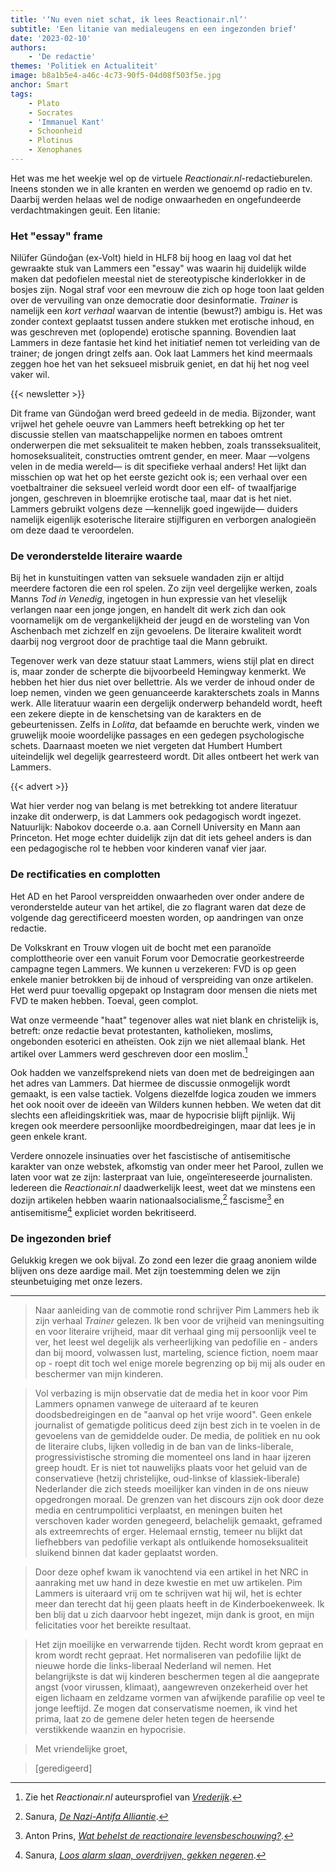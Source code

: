 ```yaml
---
title: '‘Nu even niet schat, ik lees Reactionair.nl’'
subtitle: 'Een litanie van medialeugens en een ingezonden brief'
date: '2023-02-10'
authors:
    - 'De redactie'
themes: 'Politiek en Actualiteit'
image: b8a1b5e4-a46c-4c73-90f5-04d08f503f5e.jpg
anchor: Smart
tags:
    - Plato
    - Socrates
    - 'Immanuel Kant'
    - Schoonheid
    - Plotinus
    - Xenophanes
---
```


Het was me het weekje wel op de virtuele *Reactionair.nl*-redactieburelen. Ineens stonden we in alle kranten en werden we genoemd op radio en tv. Daarbij werden helaas wel de nodige onwaarheden en ongefundeerde verdachtmakingen geuit. Een litanie:


### Het "essay" frame

Nilüfer Gündoğan (ex-Volt) hield in HLF8 bij hoog en laag vol dat het gewraakte stuk van Lammers een "essay" was waarin hij duidelijk wilde maken dat pedofielen meestal niet de stereotypische kinderlokker in de bosjes zijn. Nogal straf voor een mevrouw die zich op hoge toon laat gelden over de vervuiling van onze democratie door desinformatie. *Trainer* is namelijk een _kort verhaal_ waarvan de intentie (bewust?) ambigu is. Het was zonder context geplaatst tussen andere stukken met erotische inhoud, en was geschreven met (oplopende) erotische spanning. Bovendien laat Lammers in deze fantasie het kind het initiatief nemen tot verleiding van de trainer; de jongen dringt zelfs aan. Ook laat Lammers het kind meermaals zeggen hoe het van het seksueel misbruik geniet, en dat hij het nog veel vaker wil.

{{< newsletter >}}

Dit frame van Gündoğan werd breed gedeeld in de media. Bijzonder, want vrijwel het gehele oeuvre van Lammers heeft betrekking op het ter discussie stellen van maatschappelijke normen en taboes omtrent onderwerpen die met seksualiteit te maken hebben, zoals transseksualiteit, homoseksualiteit, constructies omtrent gender, en meer. Maar —volgens velen in de media wereld— is dit  specifieke verhaal anders! Het lijkt dan misschien op wat het op het eerste gezicht ook is; een verhaal over een voetbaltrainer die seksueel verleid wordt door een elf- of twaalfjarige jongen, geschreven in bloemrijke erotische taal, maar dat is het niet. Lammers gebruikt volgens deze —kennelijk goed ingewijde— duiders namelijk eigenlijk esoterische literaire stijlfiguren en verborgen analogieën om deze daad te veroordelen.


### De veronderstelde literaire waarde

Bij het in kunstuitingen vatten van seksuele wandaden zijn er altijd meerdere factoren die een rol spelen. Zo zijn veel dergelijke werken, zoals Manns _Tod in Venedig_, ingetogen in hun expressie van het vleselijk verlangen naar een jonge jongen, en handelt dit werk zich dan ook voornamelijk om de vergankelijkheid der jeugd en de worsteling van Von Aschenbach met zichzelf en zijn gevoelens. De literaire kwaliteit wordt daarbij nog vergroot door de prachtige taal die Mann gebruikt.

Tegenover werk van deze statuur staat Lammers, wiens stijl plat en direct is, maar zonder de scherpte die bijvoorbeeld Hemingway kenmerkt. We hebben het hier dus niet over bellettrie.
Als we verder de inhoud onder de loep nemen, vinden we geen genuanceerde karakterschets zoals in Manns werk. Alle literatuur waarin een dergelijk onderwerp behandeld wordt, heeft een zekere diepte in de kenschetsing van de karakters en de gebeurtenissen. Zelfs in _Lolita_, dat befaamde en beruchte werk, vinden we gruwelijk mooie woordelijke passages en een gedegen psychologische schets. Daarnaast moeten we niet vergeten dat Humbert Humbert uiteindelijk wel degelijk gearresteerd wordt. Dit alles ontbeert het werk van Lammers.

{{< advert >}}

Wat hier verder nog van belang is met betrekking tot andere literatuur inzake dit onderwerp, is dat Lammers ook pedagogisch wordt ingezet. Natuurlijk: Nabokov doceerde o.a. aan Cornell University en Mann aan Princeton. Het moge echter duidelijk zijn dat dit iets geheel anders is dan een pedagogische rol te hebben voor kinderen vanaf vier jaar.


### De rectificaties en complotten

Het AD en het Parool verspreidden onwaarheden over onder andere de veronderstelde auteur van het artikel, die zo flagrant waren dat deze de volgende dag gerectificeerd moesten worden, op aandringen van onze redactie.

De Volkskrant en Trouw vlogen uit de bocht met een paranoïde complottheorie over een vanuit Forum voor Democratie georkestreerde campagne tegen Lammers. We kunnen u verzekeren: FVD is op geen enkele manier betrokken bij de inhoud of verspreiding van onze artikelen. Het werd puur toevallig opgepakt op Instagram door mensen die niets met FVD te maken hebben. Toeval, geen complot.

Wat onze vermeende "haat" tegenover alles wat niet blank en christelijk is, betreft: onze redactie bevat protestanten, katholieken, moslims, ongebonden esoterici en atheïsten. Ook zijn we niet allemaal blank. Het artikel over Lammers werd geschreven door een moslim.[^1]

Ook hadden we vanzelfsprekend niets van doen met de bedreigingen aan het adres van Lammers. Dat hiermee de discussie onmogelijk wordt gemaakt, is een valse tactiek. Volgens diezelfde logica zouden we immers het ook nooit over de ideeën van Wilders kunnen hebben. We weten dat dit slechts een afleidingskritiek was, maar de hypocrisie blijft pijnlijk. Wij kregen ook meerdere persoonlijke moordbedreigingen, maar dat lees je in geen enkele krant. 

Verdere onnozele insinuaties over het fascistische of antisemitische karakter van onze webstek, afkomstig van onder meer het Parool, zullen we laten voor wat ze zijn: lasterpraat van luie, ongeïntereseerde journalisten. Iedereen die *Reactionair.nl* daadwerkelijk leest, weet dat we minstens een dozijn artikelen hebben waarin nationaalsocialisme,[^2] fascisme[^3] en antisemitisme[^4] expliciet worden bekritiseerd.


### De ingezonden brief

Gelukkig kregen we ook bijval. Zo zond een lezer die graag anoniem wilde blijven ons deze aardige mail. Met zijn toestemming delen we zijn steunbetuiging met onze lezers.

- - -

> Naar aanleiding van de commotie rond schrijver Pim Lammers heb ik zijn verhaal *Trainer* gelezen. Ik ben voor de vrijheid van meningsuiting en voor literaire vrijheid, maar dit verhaal ging mij persoonlijk veel te ver, het leest wel degelijk als verheerlijking van pedofilie en - anders dan bij moord, volwassen lust, marteling, science fiction, noem maar op - roept dit toch wel enige morele begrenzing op bij mij als ouder en beschermer van mijn kinderen. 

> Vol verbazing is mijn observatie dat de media het in koor voor Pim Lammers opnamen vanwege de uiteraard af te keuren doodsbedreigingen en de "aanval op het vrije woord". Geen enkele journalist of gematigde politicus deed zijn best zich in te voelen in de gevoelens van de gemiddelde ouder. De media, de politiek en nu ook de literaire clubs, lijken volledig in de ban van de links-liberale, progressivistische stroming die momenteel ons land in haar ijzeren greep houdt. Er is niet tot nauwelijks plaats voor het geluid van de conservatieve (hetzij christelijke, oud-linkse of klassiek-liberale) Nederlander die zich steeds moeilijker kan vinden in de ons nieuw opgedrongen moraal. De grenzen van het discours zijn ook door deze media en centrumpolitici verplaatst, en meningen buiten het verschoven kader worden genegeerd, belachelijk gemaakt, geframed als extreemrechts of erger. Helemaal ernstig, temeer nu blijkt dat liefhebbers van pedofilie verkapt als ontluikende homoseksualiteit sluikend binnen dat kader geplaatst worden.

> Door deze ophef kwam ik vanochtend via een artikel in het NRC in aanraking met uw hand in deze kwestie en met uw artikelen. Pim Lammers is uiteraard vrij om te schrijven wat hij wil, het is echter meer dan terecht dat hij geen plaats heeft in de Kinderboekenweek. Ik ben blij dat u zich daarvoor hebt ingezet, mijn dank is groot, en mijn felicitaties voor het bereikte resultaat.

> Het zijn moeilijke en verwarrende tijden. Recht wordt krom gepraat en krom wordt recht gepraat. Het normaliseren van pedofilie lijkt de nieuwe horde die links-liberaal Nederland wil nemen. Het belangrijkste is dat wij kinderen beschermen tegen al die aangeprate angst (voor virussen, klimaat), aangewreven onzekerheid over het eigen lichaam en zeldzame vormen van afwijkende parafilie op veel te jonge leeftijd. Ze mogen dat conservatisme noemen, ik vind het prima, laat zo de gemene deler heten tegen de heersende verstikkende waanzin en hypocrisie.

> Met vriendelijke groet,

> [geredigeerd]


[^1]: Zie het *Reactionair.nl* auteursprofiel van *[Vrederijk](https://reactionair.nl/auteurs/vrederijk/)*.
[^2]: Sanura, *[De Nazi-Antifa Alliantie](https://reactionair.nl/artikelen/de-nazi-antifa-alliantie/)*.
[^3]: Anton Prins, *[Wat behelst de reactionaire levensbeschouwing?](https://reactionair.nl/artikelen/wat-behelst-de-reactionaire-levenshouding/)*.
[^4]: Sanura, *[Loos alarm slaan, overdrijven, gekken negeren](https://reactionair.nl/artikelen/loos-alarm-slaan-overdrijven-gekken-negeren/)*.
